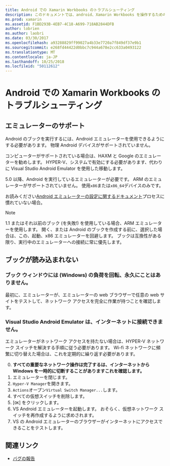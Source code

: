 ```yaml
---
title: Android での Xamarin Workbooks のトラブルシューティング
description: このドキュメントでは、android、Xamarin Workbooks を操作するためのトラブルシューティングのヒントを提供します。 これは、エミュレーターのサポート、読み込まれないブックおよびその他のトピックについて説明します。
ms.prod: xamarin
ms.assetid: F1BD293B-4EB7-4C18-A699-718AB2844DFB
author: lobrien
ms.author: laobri
ms.date: 03/30/2017
ms.openlocfilehash: a93288829ff99027a4b33e7720a7f849df37e9b1
ms.sourcegitcommit: e268fd44422d0bbc7c944a678e2cc633a0493122
ms.translationtype: MT
ms.contentlocale: ja-JP
ms.lasthandoff: 10/25/2018
ms.locfileid: "50112612"
---
```

# <a name="troubleshooting-xamarin-workbooks-on-android"></a>Android での Xamarin Workbooks のトラブルシューティング

## <a name="emulator-support"></a>エミュレーターのサポート

Android のブックを実行するには、Android エミュレーターを使用できるようにする必要があります。 物理 Android デバイスがサポートされていません。

コンピューターがサポートされている場合は、HAXM と Google のエミュレーターを勧めします。
HYPER-V、システムで有効にする必要があります、代わりに Visual Studio Android Emulator を使用した移動します。

5.0 以降、Android を実行しているエミュレーターが必要です。 ARM のエミュレーターがサポートされていません。 使用`x86`または`x86_64`デバイスのみです。

お読みください[Android エミュレーターの設定に関するドキュメント][ android-emu]プロセスに慣れていない場合。

> [!NOTE]
> 1.1 またはそれ以前のブック (を失敗!) を使用している場合、ARM エミュレーターを使用します。 開く、または Android のブックを作成する前に、選択した場合は、この、起動、x86 エミュレーターを回避します。 ブックは互換性がある限り、実行中のエミュレーターへの接続に常に優先します。

## <a name="workbooks-wont-load"></a>ブックが読み込まれない

### <a name="workbook-window-spins-forever-never-loads-windows"></a>ブック ウィンドウには (Windows) の負荷を回転、永久にことはありません。

最初に、エミュレーターが、エミュレーターの web ブラウザーで任意の web サイトをテストして、ネットワーク アクセスを完全に作業が持つことを確認します。

### <a name="visual-studio-android-emulator-cannot-connect-to-the-internet"></a>Visual Studio Android Emulator は、インターネットに接続できません。

エミュレーターがネットワーク アクセスを持たない場合は、HYPER-V ネットワーク スイッチを解決する手順に従う必要があります。 Wi-fi ネットワークに頻繁に切り替えた場合は、これを定期的に繰り返す必要があります。

0. **すべての重要なネットワーク操作は完了するは、インターネットから Windows を一時的に切断することがありますこれを確認します。**
1. エミュレーターを閉じます。
2. `Hyper-V Manager`を開きます。
3. `Actions`オープン`Virtual Switch Manager...`します。
4. すべての仮想スイッチを削除します。
5. [`OK`] をクリックします。
6. VS Android エミュレーターを起動します。 おそらく、仮想ネットワーク スイッチを再作成するように求めされます。
7. VS の Android エミュレーターのブラウザーがインターネットにアクセスできることをテストします。

[android-emu]: https://developer.xamarin.com/guides/android/deployment,_testing,_and_metrics/debug-on-emulator/


## <a name="related-links"></a>関連リンク

- [バグの報告](~/tools/workbooks/install.md#reporting-bugs)
